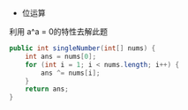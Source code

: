 - 位运算

利用 a^a = 0的特性去解此题

~~~ java
public int singleNumber(int[] nums) {
    int ans = nums[0];
    for (int i = 1; i < nums.length; i++) {
        ans ^= nums[i];
    }
    return ans;
}
~~~


